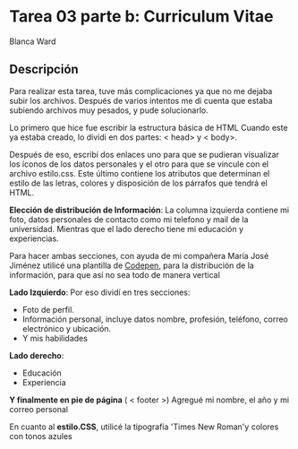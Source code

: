 # Tarea 03 parte b: Curriculum Vitae 
Blanca Ward

## Descripción
Para realizar esta tarea, tuve más complicaciones ya que no me dejaba subir los archivos. Después de varios intentos me di cuenta que estaba subiendo archivos muy pesados, y pude solucionarlo. 

Lo primero que hice fue escribir la estructura básica de HTML
Cuando este ya estaba creado, lo dividi en dos partes:  < head> y < body>.

Después de eso, escribí dos enlaces uno para que se pudieran visualizar los íconos de los datos personales y el otro para que se vincule con el archivo estilo.css. Este último contiene los atributos que determinan el estilo de las letras, colores y disposición de los párrafos que tendrá el HTML.

**Elección de distribución de Información**:
La columna izquierda contiene mi foto, datos personales de contacto como mi telefono y mail de la universidad. Mientras que el lado derecho tiene mi educación y experiencias. 

Para hacer ambas secciones, con ayuda de mi compañera María José Jiménez utilicé una plantilla de [Codepen](https://codepen.io/search/pens?q=resume%20cv), para la distribución de la información, para que así no sea todo de manera vertical 

**Lado Izquierdo**:
Por eso dividí en tres secciones:

- Foto de perfil.
- Información personal, incluye datos nombre, profesión, teléfono, correo electrónico y ubicación. 
- Y mis habilidades 

**Lado derecho**:
- Educación
- Experiencia 

**Y finalmente en pie de página** ( < footer >)
Agregué mi nombre, el año y mi correo personal 

En cuanto al **estilo.CSS**, utilicé la tipografía 'Times New Roman'y colores con tonos azules 

